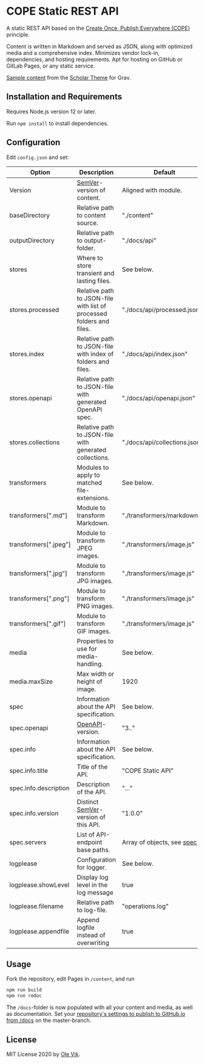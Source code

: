 # COPE Static REST API

A static REST API based on the [Create Once, Publish Everywhere (COPE)](https://www.programmableweb.com/news/cope-create-once-publish-everywhere/2009/10/13) principle.

Content is written in Markdown and served as JSON, along with optimized media and a comprehensive index. Minimizes vendor lock-in, dependencies, and hosting requirements. Apt for hosting on GitHub or GitLab Pages, or any static service.

[Sample content](https://github.com/OleVik/grav-skeleton-scholar/tree/master/user/pages) from the [Scholar Theme](https://github.com/OleVik/grav-theme-scholar) for Grav.

## Installation and Requirements

Requires Node.js version 12 or later.

Run `npm install` to install dependencies.

## Configuration

Edit `config.json` and set:

| Option | Description | Default | Type |
|-|-|-|-|
| Version | [SemVer](https://semver.org)-version of content. | Aligned with module. | String |
| baseDirectory | Relative path to content source. | "./content" | String |
| outputDirectory | Relative path to output-folder. | "./docs/api" | String |
| stores | Where to store transient and lasting files. | See below. | Object |
| stores.processed | Relative path to JSON-file with list of processed folders and files. | "./docs/api/processed.json" | String |
| stores.index | Relative path to JSON-file with index of folders and files. | "./docs/api/index.json" | String |
| stores.openapi | Relative path to JSON-file with generated OpenAPI spec. | "./docs/api/openapi.json" | String |
| stores.collections | Relative path to JSON-file with generated collections. | "./docs/api/collections.json" | String |
| transformers | Modules to apply to matched file-extensions. | See below. | Object |
| transformers[".md"] | Module to transform Markdown. | "./transformers/markdown.js" | String |
| transformers[".jpeg"] | Module to transform JPEG images. | "./transformers/image.js" | String |
| transformers[".jpg"] | Module to transform JPG images. | "./transformers/image.js" | String |
| transformers[".png"] | Module to transform PNG images. | "./transformers/image.js" | String |
| transformers[".gif"] | Module to transform GIF images. | "./transformers/image.js" | String |
| media | Properties to use for media-handling. | See below. | Object |
| media.maxSize | Max width or height of image. | 1920 | Integer |
| spec | Information about the API specification. | See below. | Object |
| spec.openapi | [OpenAPI](https://swagger.io/specification/)-version. | "3.*.*" | String |
| spec.info | Information about the API specification. | See below. | Object |
| spec.info.title | Title of the API. | "COPE Static API" | String |
| spec.info.description | Description of the API. | "..." | String |
| spec.info.version | Distinct [SemVer](https://semver.org)-version of this API. | "1.0.0" | String |
| spec.servers | List of API-endpoint base paths. | Array of objects, see [spec](https://swagger.io/specification/#server-object). | Array |
| logplease | Configuration for logger. | See below. | Object |
| logplease.showLevel | Display log level in the log message | true | Boolean |
| logplease.filename | Relative path to log-file. | "operations.log" | String |
| logplease.appendfile | Append logfile instead of overwriting | true | Boolean |

## Usage

Fork the repository, edit Pages in `/content`, and run

```bash
npm run build
npm run redoc
```

The `/docs`-folder is now populated with all your content and media, as well as documentation. Set your [repository's settings to publish to GitHub.io from /docs](https://docs.github.com/en/github/working-with-github-pages/configuring-a-publishing-source-for-your-github-pages-site) on the master-branch.

## License

MIT License 2020 by [Ole Vik](https://github.com/olevik).